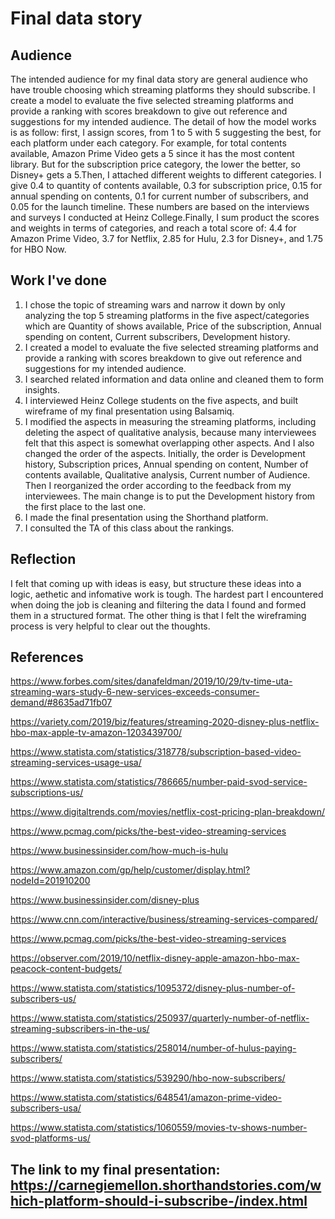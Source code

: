 # Final data story
## Audience
The intended audience for my final data story are general audience who have trouble choosing which streaming platforms they should subscribe.
I create a model to evaluate the five selected streaming platforms and provide a ranking with scores breakdown to give out reference and suggestions for my intended audience. The detail of how the model works is as follow: first, I assign scores, from 1 to 5 with 5 suggesting the best, for each platform under each category. For example, for total contents available, Amazon Prime Video gets a 5 since it has the most content library. But for the subscription price category, the lower the better, so Disney+ gets a 5.Then, I attached different weights to different categories. I give 0.4 to quantity of contents available, 0.3 for subscription price, 0.15 for annual spending on contents, 0.1 for current number of subscribers, and 0.05 for the launch timeline. These numbers are based on the interviews and surveys I conducted at Heinz College.Finally, I sum product the scores and weights in terms of categories, and reach a total score of: 4.4 for Amazon Prime Video, 3.7 for Netflix, 2.85 for Hulu, 2.3 for Disney+, and 1.75 for HBO Now.
## Work I've done
1. I chose the topic of streaming wars and narrow it down by only analyzing the top 5 streaming platforms in the five aspect/categories which are Quantity of shows available, Price of the subscription, Annual spending on content, Current subscribers, Development history. 
2. I created a model to evaluate the five selected streaming platforms and provide a ranking with scores breakdown to give out reference and suggestions for my intended audience. 
3. I searched related information and data online and cleaned them to form insights.
4. I interviewed Heinz College students on the five aspects, and built wireframe of my final presentation using Balsamiq.
5. I modified the aspects in measuring the streaming platforms, including deleting the aspect of qualitative analysis, because many interviewees felt that this aspect is somewhat overlapping other aspects. And I also changed the order of the aspects. Initially, the order is Development history, Subscription prices, Annual spending on content, Number of contents available, Qualitative analysis, Current number of Audience. Then I reorganized the order according to the feedback from my interviewees. The main change is to put the Development history from the first place to the last one. 
6. I made the final presentation using the Shorthand platform.
7. I consulted the TA of this class about the rankings.
## Reflection
I felt that coming up with ideas is easy, but structure these ideas into a logic, aethetic and infomative work is tough. The hardest part I encountered when doing the job is cleaning and filtering the data I found and formed them in a structured format. The other thing is that I felt the wireframing process is very helpful to clear out the thoughts. 
## References
https://www.forbes.com/sites/danafeldman/2019/10/29/tv-time-uta-streaming-wars-study-6-new-services-exceeds-consumer-demand/#8635ad71fb07

https://variety.com/2019/biz/features/streaming-2020-disney-plus-netflix-hbo-max-apple-tv-amazon-1203439700/

https://www.statista.com/statistics/318778/subscription-based-video-streaming-services-usage-usa/

https://www.statista.com/statistics/786665/number-paid-svod-service-subscriptions-us/

https://www.digitaltrends.com/movies/netflix-cost-pricing-plan-breakdown/

https://www.pcmag.com/picks/the-best-video-streaming-services

https://www.businessinsider.com/how-much-is-hulu

https://www.amazon.com/gp/help/customer/display.html?nodeId=201910200

https://www.businessinsider.com/disney-plus

https://www.cnn.com/interactive/business/streaming-services-compared/

https://www.pcmag.com/picks/the-best-video-streaming-services

https://observer.com/2019/10/netflix-disney-apple-amazon-hbo-max-peacock-content-budgets/

https://www.statista.com/statistics/1095372/disney-plus-number-of-subscribers-us/

https://www.statista.com/statistics/250937/quarterly-number-of-netflix-streaming-subscribers-in-the-us/

https://www.statista.com/statistics/258014/number-of-hulus-paying-subscribers/

https://www.statista.com/statistics/539290/hbo-now-subscribers/

https://www.statista.com/statistics/648541/amazon-prime-video-subscribers-usa/

https://www.statista.com/statistics/1060559/movies-tv-shows-number-svod-platforms-us/
## The link to my final presentation: https://carnegiemellon.shorthandstories.com/which-platform-should-i-subscribe-/index.html
